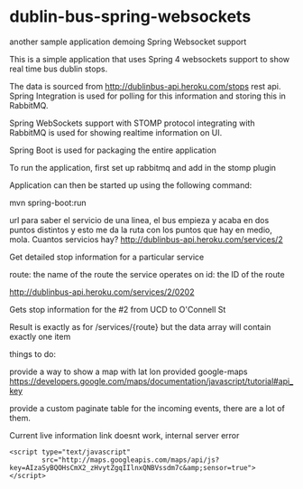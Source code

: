dublin-bus-spring-websockets
====================

another sample application demoing Spring Websocket support

This is a simple application that uses Spring 4 websockets support to show real time bus dublin stops.

The data is sourced from http://dublinbus-api.heroku.com/stops rest api. Spring Integration is
used for polling for this information and storing this in RabbitMQ.

Spring WebSockets support with STOMP protocol integrating with RabbitMQ is used for showing realtime information on UI.

Spring Boot is used for packaging the entire application

To run the application, first set up rabbitmq and add in the stomp plugin

Application can then be started up using the following command:

mvn spring-boot:run

url para saber el servicio de una linea, el bus empieza y acaba en dos puntos distintos y 
esto me da la ruta con los puntos que hay en medio, mola. Cuantos servicios hay?
http://dublinbus-api.heroku.com/services/2

Get detailed stop information for a particular service

route: the name of the route the service operates on
id: the ID of the route

http://dublinbus-api.heroku.com/services/2/0202

Gets stop information for the #2 from UCD to O'Connell St

Result is exactly as for /services/{route} but the data array will contain exactly one item

things to do:

provide a way to show a map with lat lon provided google-maps https://developers.google.com/maps/documentation/javascript/tutorial#api_key

provide a custom paginate table for the incoming events, there are a lot of them.

Current live information link doesnt work, internal server error



    <script type="text/javascript"
      		src="http://maps.googleapis.com/maps/api/js?key=AIzaSyBQOHsCmX2_zHvytZgqIIlnxQNBVssdm7c&amp;sensor=true">
    </script>

